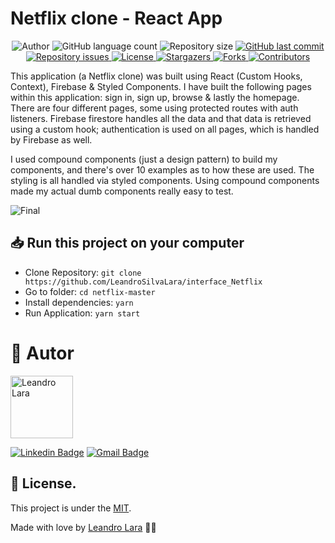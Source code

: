 # Netflix clone - React App

<p align="center">
  <img alt="Author" src="https://img.shields.io/badge/author-Leandro%20Lara-informational?style=flat-square">
	
  <img alt="GitHub language count" src="https://img.shields.io/github/languages/count/LeandroSilvaLara/interface_Netflix?color=informational">

  <img alt="Repository size" src="https://img.shields.io/github/repo-size/LeandroSilvaLara/interface_Netflix?color=informational">
  
  <a href="https://github.com/marcelo-rafael/happy/commits/master">
    <img alt="GitHub last commit" src="https://img.shields.io/github/last-commit/LeandroSilvaLara/interface_Netflix?color=informational">
  </a>

  <a href="https://github.com/marcelo-rafael/nlw-03-happy/issues">
    <img alt="Repository issues" src="https://img.shields.io/github/issues/LeandroSilvaLara/interface_Netflix?color=informational">
  </a>

  <a href="https://github.com/LeandroSilvaLara/interface_Netflix/blob/master/LICENSE.md">
    <img alt="License" src="https://img.shields.io/badge/license-MIT-informational">
  <a>
   
   <a href="https://github.com/LeandroSilvaLara/interface_Netflix/stargazers">
    <img alt="Stargazers" src="https://img.shields.io/github/stars/LeandroSilvaLara/interface_Netflix?style=flat-square?color=informational">
  </a>
  
  <a href="https://github.com/LeandroSilvaLara/interface_Netflix/stargazers">
    <img alt="Forks" src="https://img.shields.io/github/forks/LeandroSilvaLara/interface_Netflix?style=flat-square?color=informational">
  </a>
  
  <a href="https://github.com/LeandroSilvaLara/interface_Netflix/stargazers">
    <img alt="Contributors" src="https://img.shields.io/github/contributors/LeandroSilvaLara/interface_Netflix?style=flat-square&color=informational">
  </a>
</p>



This application (a Netflix clone) was built using React (Custom Hooks, Context), Firebase & Styled Components. I have built the following pages within this application: sign in, sign up, browse & lastly the homepage. There are four different pages, some using protected routes with auth listeners. Firebase firestore handles all the data and that data is retrieved using a custom hook; authentication is used on all pages, which is handled by Firebase as well.

I used compound components (just a design pattern) to build my components, and there's over 10 examples as to how these are used. The styling is all handled via styled components. Using compound components made my actual dumb components really easy to test.

![Final](https://user-images.githubusercontent.com/49800137/101988928-94cc6800-3c7b-11eb-98f7-7e015b248a57.gif)



## 📥 Run this project on your computer

- Clone Repository: `git clone https://github.com/LeandroSilvaLara/interface_Netflix`
- Go to folder: `cd netflix-master`
- Install dependencies: `yarn`
- Run Application: `yarn start`

# :man: Autor

<img  border-radius="50px" src="https://user-images.githubusercontent.com/49800137/97786310-6c842080-1b89-11eb-8584-0bb77c50d700.jpg" width="100px" alt="Leandro Lara"/>

[![Linkedin Badge](https://img.shields.io/badge/-Leandro-blue?style=flat-square&logo=Linkedin&logoColor=white&link=https://www.linkedin.com/in/leandro-lara-209445a9/)](https://www.linkedin.com/in/leandro-lara-209445a9/) 
[![Gmail Badge](https://img.shields.io/badge/-leandroshinigami@gmail.com-c14438?style=flat-square&logo=Gmail&logoColor=white&link=leandroshinigami@gmail.com)](leandroshinigami@gmail.com)


## 📕 License.


This project is under the [MIT](./LICENSE).


Made with love by [Leandro Lara](https://github.com/LeandroSilvaLara) 💜🚀

